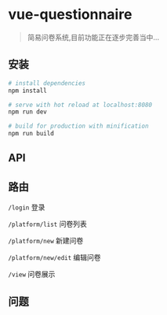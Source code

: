 # vue-questionnaire

> 简易问卷系统,目前功能正在逐步完善当中...

## 安装

``` bash
# install dependencies
npm install

# serve with hot reload at localhost:8080
npm run dev

# build for production with minification
npm run build

```

## API

## 路由

`/login` 登录

`/platform/list` 问卷列表

`/platform/new` 新建问卷

`/platform/new/edit` 编辑问卷

`/view` 问卷展示


## 问题






